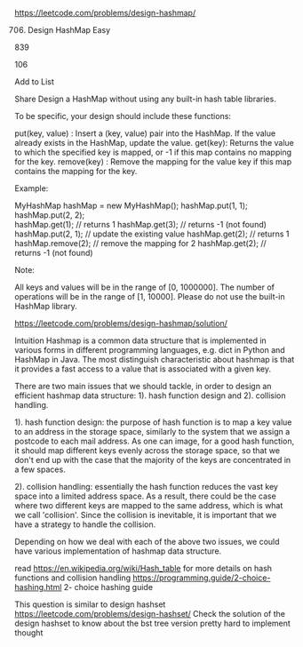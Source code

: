 https://leetcode.com/problems/design-hashmap/


706. Design HashMap
Easy

839

106

Add to List

Share
Design a HashMap without using any built-in hash table libraries.

To be specific, your design should include these functions:

put(key, value) : Insert a (key, value) pair into the HashMap. If the value already exists in the HashMap, update the value.
get(key): Returns the value to which the specified key is mapped, or -1 if this map contains no mapping for the key.
remove(key) : Remove the mapping for the value key if this map contains the mapping for the key.

Example:

MyHashMap hashMap = new MyHashMap();
hashMap.put(1, 1);          
hashMap.put(2, 2);         
hashMap.get(1);            // returns 1
hashMap.get(3);            // returns -1 (not found)
hashMap.put(2, 1);          // update the existing value
hashMap.get(2);            // returns 1 
hashMap.remove(2);          // remove the mapping for 2
hashMap.get(2);            // returns -1 (not found) 

Note:

All keys and values will be in the range of [0, 1000000].
The number of operations will be in the range of [1, 10000].
Please do not use the built-in HashMap library.

https://leetcode.com/problems/design-hashmap/solution/

Intuition
Hashmap is a common data structure that is implemented in various forms in different programming languages, e.g. dict in Python and HashMap in Java. The most distinguish characteristic about hashmap is that it provides a fast access to a value that is associated with a given key.

There are two main issues that we should tackle, in order to design an efficient hashmap data structure: 1). hash function design and 2). collision handling.

1). hash function design: the purpose of hash function is to map a key value to an address in the storage space, similarly to the system that we assign a postcode to each mail address. As one can image, for a good hash function, it should map different keys evenly across the storage space, so that we don't end up with the case that the majority of the keys are concentrated in a few spaces.

2). collision handling: essentially the hash function reduces the vast key space into a limited address space. As a result, there could be the case where two different keys are mapped to the same address, which is what we call 'collision'. Since the collision is inevitable, it is important that we have a strategy to handle the collision.

Depending on how we deal with each of the above two issues, we could have various implementation of hashmap data structure.

read https://en.wikipedia.org/wiki/Hash_table for more details on hash functions and collision handling
https://programming.guide/2-choice-hashing.html
2- choice hashing guide

This question is similar to design hashset
https://leetcode.com/problems/design-hashset/
Check the solution of the design hashset to know about the bst tree version pretty hard to implement thought

